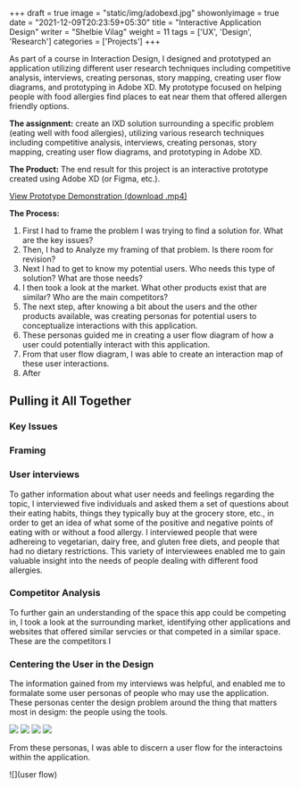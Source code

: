 +++
draft = true
image = "static/img/adobexd.jpg"
showonlyimage = true
date = "2021-12-09T20:23:59+05:30"
title = "Interactive Application Design"
writer = "Shelbie Vilag"
weight = 11
tags = ['UX', 'Design', 'Research']
categories = ['Projects']
+++

As part of a course in Interaction Design, I designed and prototyped an application utilizing different user research techniques including competitive analysis, interviews, creating personas, story mapping, creating user flow diagrams, and prototyping in Adobe XD. My prototype focused on helping people with food allergies find places to eat near them that offered allergen friendly options.
<!--more-->

**The assignment:** create an IXD solution surrounding a specific problem (eating well with food allergies), utilizing various research techniques including competitive analysis, interviews, creating personas, story mapping, creating user flow diagrams, and prototyping in Adobe XD.

**The Product:** The end result for this project is an interactive prototype created using Adobe XD (or Figma, etc.).

[View Prototype Demonstration (download .mp4)](https://github.com/svilag/hugo-site/blob/main/content/static/img/svilag/myhappytummy_prototype.mp4?raw=true)

**The Process:**

1. First I had to frame the problem I was trying to find a solution for. What are the key issues?
2. Then, I had to Analyze my framing of that problem. Is there room for revision?
3. Next I had to get to know my potential users. Who needs this type of solution? What are those needs?
4. I then took a look at the market. What other products exist that are similar? Who are the main competitors?
5. The next step, after knowing a bit about the users and the other products available, was creating personas for potential users to conceptualize interactions with this application.
6. These personas guided me in creating a user flow diagram of how a user could potentially interact with this application.
7. From that user flow diagram, I was able to create an interaction map of these user interactions.
8. After

## Pulling it All Together

### Key Issues



### Framing



### User interviews

To gather information about what user needs and feelings regarding the topic, I interviewed five individuals and asked them a set of questions about their eating habits, things they typically buy at the grocery store, etc., in order to get an idea of what some of the positive and negative points of eating with or without a food allergy. I interviewed people that were adhereing to vegetarian, dairy free, and gluten free diets, and people that had no dietary restrictions. This variety of interviewees enabled me to gain valuable insight into the needs of people dealing with different food allergies.

### Competitor Analysis

To further gain an understanding of the space this app could be competing in, I took a look at the surrounding market, identifying other applications and websites that offered similar servcies or that competed in a similar space. These are the competitors I 

### Centering the User in the Design

The information gained from my interviews was helpful, and enabled me to formalate some user personas of people who may use the application. These personas center the design problem around the thing that matters most in desigm: the people using the tools.

![](persona)
![](persona)
![](persona)
![](persona)

From these personas, I was able to discern a user flow for the interactoins within the application. 

![](user flow)